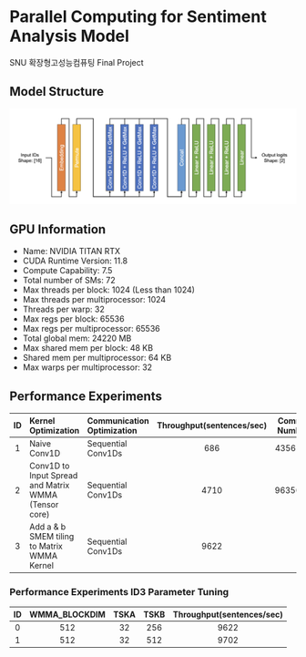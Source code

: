 # Parallel Computing for Sentiment Analysis Model
SNU 확장형고성능컴퓨팅 Final Project

## Model Structure
![result](./sentiment_analysis_model_structure.png)

## GPU Information
- Name: NVIDIA TITAN RTX   
- CUDA Runtime Version: 11.8
- Compute Capability: 7.5
- Total number of SMs: 72   
- Max threads per block: 1024 (Less than 1024)   
- Max threads per multiprocessor: 1024
- Threads per warp: 32
- Max regs per block: 65536
- Max regs per multiprocessor: 65536
- Total global mem: 24220 MB
- Max shared mem per block: 48 KB
- Shared mem per multiprocessor: 64 KB
- Max warps per multiprocessor: 32

## Performance Experiments
|ID|Kernel Optimization|Communication Optimization|Throughput(sentences/sec)|Commit Number|
|:-:|:-|:-|:-:|:-:|
|1|Naive Conv1D|Sequential Conv1Ds|686|43562e5|
|2|Conv1D to Input Spread and Matrix WMMA (Tensor core)|Sequential Conv1Ds|4710|9635014|
|3|Add a & b SMEM tiling to Matrix WMMA Kernel|Sequential Conv1Ds|9622||

### Performance Experiments ID3 Parameter Tuning
|ID|WMMA_BLOCKDIM|TSKA|TSKB|Throughput(sentences/sec)|
|:-:|:-:|:-:|:-:|:-:|
|0|512|32|256|9622|
|1|512|32|512|9702|